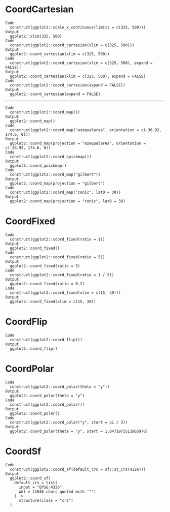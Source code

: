 # CoordCartesian

    Code
      construct(ggplot2::scale_x_continuous(limits = c(325, 500)))
    Output
      ggplot2::xlim(325, 500)
    Code
      construct(ggplot2::coord_cartesian(xlim = c(325, 500)))
    Output
      ggplot2::coord_cartesian(xlim = c(325, 500))
    Code
      construct(ggplot2::coord_cartesian(xlim = c(325, 500), expand = FALSE))
    Output
      ggplot2::coord_cartesian(xlim = c(325, 500), expand = FALSE)
    Code
      construct(ggplot2::coord_cartesian(expand = FALSE))
    Output
      ggplot2::coord_cartesian(expand = FALSE)

---

    Code
      construct(ggplot2::coord_map())
    Output
      ggplot2::coord_map()
    Code
      construct(ggplot2::coord_map("azequalarea", orientation = c(-36.92, 174.6, 0)))
    Output
      ggplot2::coord_map(projection = "azequalarea", orientation = c(-36.92, 174.6, 0))
    Code
      construct(ggplot2::coord_quickmap())
    Output
      ggplot2::coord_quickmap()
    Code
      construct(ggplot2::coord_map("gilbert"))
    Output
      ggplot2::coord_map(projection = "gilbert")
    Code
      construct(ggplot2::coord_map("conic", lat0 = 30))
    Output
      ggplot2::coord_map(projection = "conic", lat0 = 30)

# CoordFixed

    Code
      construct(ggplot2::coord_fixed(ratio = 1))
    Output
      ggplot2::coord_fixed()
    Code
      construct(ggplot2::coord_fixed(ratio = 5))
    Output
      ggplot2::coord_fixed(ratio = 5)
    Code
      construct(ggplot2::coord_fixed(ratio = 1 / 5))
    Output
      ggplot2::coord_fixed(ratio = 0.2)
    Code
      construct(ggplot2::coord_fixed(xlim = c(15, 30)))
    Output
      ggplot2::coord_fixed(xlim = c(15, 30))

# CoordFlip

    Code
      construct(ggplot2::coord_flip())
    Output
      ggplot2::coord_flip()

# CoordPolar

    Code
      construct(ggplot2::coord_polar(theta = "y"))
    Output
      ggplot2::coord_polar(theta = "y")
    Code
      construct(ggplot2::coord_polar())
    Output
      ggplot2::coord_polar()
    Code
      construct(ggplot2::coord_polar("y", start = pi / 3))
    Output
      ggplot2::coord_polar(theta = "y", start = 1.0471975511965976)

# CoordSf

    Code
      construct(ggplot2::coord_sf(default_crs = sf::st_crs(4326)))
    Output
      ggplot2::coord_sf(
        default_crs = list(
          input = "EPSG:4326",
          wkt = [1046 chars quoted with '"']
        ) |>
          structure(class = "crs")
      )


